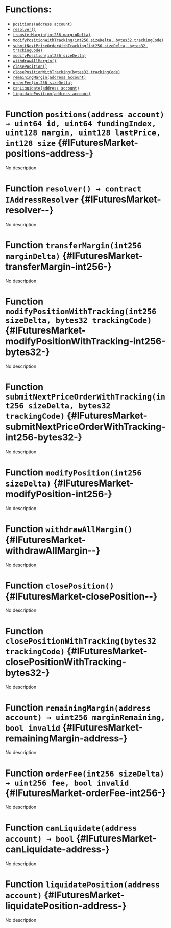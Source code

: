 

# Functions:
- [`positions(address account)`](#IFuturesMarket-positions-address-)
- [`resolver()`](#IFuturesMarket-resolver--)
- [`transferMargin(int256 marginDelta)`](#IFuturesMarket-transferMargin-int256-)
- [`modifyPositionWithTracking(int256 sizeDelta, bytes32 trackingCode)`](#IFuturesMarket-modifyPositionWithTracking-int256-bytes32-)
- [`submitNextPriceOrderWithTracking(int256 sizeDelta, bytes32 trackingCode)`](#IFuturesMarket-submitNextPriceOrderWithTracking-int256-bytes32-)
- [`modifyPosition(int256 sizeDelta)`](#IFuturesMarket-modifyPosition-int256-)
- [`withdrawAllMargin()`](#IFuturesMarket-withdrawAllMargin--)
- [`closePosition()`](#IFuturesMarket-closePosition--)
- [`closePositionWithTracking(bytes32 trackingCode)`](#IFuturesMarket-closePositionWithTracking-bytes32-)
- [`remainingMargin(address account)`](#IFuturesMarket-remainingMargin-address-)
- [`orderFee(int256 sizeDelta)`](#IFuturesMarket-orderFee-int256-)
- [`canLiquidate(address account)`](#IFuturesMarket-canLiquidate-address-)
- [`liquidatePosition(address account)`](#IFuturesMarket-liquidatePosition-address-)



# Function `positions(address account) → uint64 id, uint64 fundingIndex, uint128 margin, uint128 lastPrice, int128 size` {#IFuturesMarket-positions-address-}
No description




# Function `resolver() → contract IAddressResolver` {#IFuturesMarket-resolver--}
No description




# Function `transferMargin(int256 marginDelta)` {#IFuturesMarket-transferMargin-int256-}
No description




# Function `modifyPositionWithTracking(int256 sizeDelta, bytes32 trackingCode)` {#IFuturesMarket-modifyPositionWithTracking-int256-bytes32-}
No description




# Function `submitNextPriceOrderWithTracking(int256 sizeDelta, bytes32 trackingCode)` {#IFuturesMarket-submitNextPriceOrderWithTracking-int256-bytes32-}
No description




# Function `modifyPosition(int256 sizeDelta)` {#IFuturesMarket-modifyPosition-int256-}
No description




# Function `withdrawAllMargin()` {#IFuturesMarket-withdrawAllMargin--}
No description




# Function `closePosition()` {#IFuturesMarket-closePosition--}
No description




# Function `closePositionWithTracking(bytes32 trackingCode)` {#IFuturesMarket-closePositionWithTracking-bytes32-}
No description




# Function `remainingMargin(address account) → uint256 marginRemaining, bool invalid` {#IFuturesMarket-remainingMargin-address-}
No description




# Function `orderFee(int256 sizeDelta) → uint256 fee, bool invalid` {#IFuturesMarket-orderFee-int256-}
No description




# Function `canLiquidate(address account) → bool` {#IFuturesMarket-canLiquidate-address-}
No description




# Function `liquidatePosition(address account)` {#IFuturesMarket-liquidatePosition-address-}
No description




